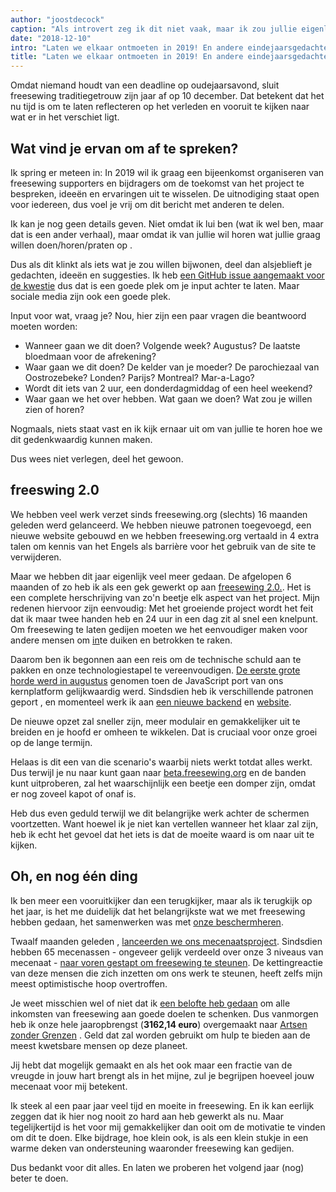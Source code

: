 ```yaml
---
author: "joostdecock"
caption: "Als introvert zeg ik dit niet vaak, maar ik zou jullie eigenlijk wel willen ontmoeten."
date: "2018-12-10"
intro: "Laten we elkaar ontmoeten in 2019! En andere eindejaarsgedachten"
title: "Laten we elkaar ontmoeten in 2019! En andere eindejaarsgedachten"
---
```



Omdat niemand houdt van een deadline op oudejaarsavond, sluit freesewing traditiegetrouw zijn jaar af op 10 december. Dat betekent dat het nu tijd is om te laten reflecteren op het verleden en vooruit te kijken naar wat er in het verschiet ligt.

## Wat vind je ervan om af te spreken?

Ik spring er meteen in: In 2019 wil ik graag een bijeenkomst organiseren van freesewing supporters en bijdragers om de toekomst van het project te bespreken, ideeën en ervaringen uit te wisselen. De uitnodiging staat open voor iedereen, dus voel je vrij om dit bericht met anderen te delen.

Ik kan je nog geen details geven. Niet omdat ik lui ben (wat ik wel ben, maar dat is een ander verhaal), maar omdat ik van jullie wil horen wat jullie graag willen doen/horen/praten op .

Dus als dit klinkt als iets wat je zou willen bijwonen, deel dan alsjeblieft je gedachten, ideeën en suggesties. Ik heb [een GitHub issue aangemaakt voor de kwestie](https://github.com/freesewing/meetup/issues/1) dus dat is een goede plek om je input achter te laten. Maar sociale media zijn ook een goede plek.

Input voor wat, vraag je? Nou, hier zijn een paar vragen die beantwoord moeten worden:

 - Wanneer gaan we dit doen? Volgende week? Augustus? De laatste bloedmaan voor de afrekening?
 - Waar gaan we dit doen? De kelder van je moeder? De parochiezaal van Oostrozebeke? Londen? Parijs? Montreal? Mar-a-Lago?
 - Wordt dit iets van 2 uur, een donderdagmiddag of een heel weekend?
 - Waar gaan we het over hebben. Wat gaan we doen? Wat zou je willen zien of horen?


Nogmaals, niets staat vast en ik kijk ernaar uit om van jullie te horen hoe we dit gedenkwaardig kunnen maken.

Dus wees niet verlegen, deel het gewoon.

## freeswing 2.0

We hebben veel werk verzet sinds freesewing.org (slechts) 16 maanden geleden werd gelanceerd. We hebben nieuwe patronen toegevoegd, een nieuwe website gebouwd en we hebben freesewing.org vertaald in 4 extra talen om kennis van het Engels als barrière voor het gebruik van de site te verwijderen.

Maar we hebben dit jaar eigenlijk veel meer gedaan. De afgelopen 6 maanden of zo heb ik als een gek gewerkt op aan [freesewing 2.0.](https://github.com/freesewing/freesewing). Het is een complete herschrijving van zo'n beetje elk aspect van het project. Mijn redenen hiervoor zijn eenvoudig: Met het groeiende project wordt het feit dat ik maar twee handen heb en 24 uur in een dag zit al snel een knelpunt. Om freesewing te laten gedijen moeten we het eenvoudiger maken voor andere mensen om [in](https://developer.freesewing.org)te duiken en betrokken te raken.

Daarom ben ik begonnen aan een reis om de technische schuld aan te pakken en onze technologiestapel te vereenvoudigen. [De eerste grote horde werd in augustus](/blog/announcing-freesewing-library) genomen toen de JavaScript port van ons kernplatform gelijkwaardig werd. Sindsdien heb ik verschillende patronen geport [](https://github.com/freesewing/patterns), en momenteel werk ik aan [een nieuwe backend](https://github.com/freesewing/backend) en [website](https://github.com/freesewing/website).

De nieuwe opzet zal sneller zijn, meer modulair en gemakkelijker uit te breiden en je hoofd er omheen te wikkelen. Dat is cruciaal voor onze groei op de lange termijn.

Helaas is dit een van die scenario's waarbij niets werkt totdat alles werkt. Dus terwijl je nu naar kunt gaan naar [beta.freesewing.org](https://beta.freesewing.org) en de banden kunt uitproberen, zal het waarschijnlijk een beetje een domper zijn, omdat er nog zoveel kapot of onaf is.

Heb dus even geduld terwijl we dit belangrijke werk achter de schermen voortzetten. Want hoewel ik je niet kan vertellen wanneer het klaar zal zijn, heb ik echt het gevoel dat het iets is dat de moeite waard is om naar uit te kijken.

## Oh, en nog één ding

Ik ben meer een vooruitkijker dan een terugkijker, maar als ik terugkijk op het jaar, is het me duidelijk dat het belangrijkste wat we met freesewing hebben gedaan, het samenwerken was met [onze beschermheren](/community/who/patrons).

Twaalf maanden geleden , [lanceerden we ons mecenaatsproject](/blog/calling-all-patrons). Sindsdien hebben 65 mecenassen - ongeveer gelijk verdeeld over onze 3 niveaus van mecenaat - [naar voren gestapt om freesewing te steunen](/patrons/join). De kettingreactie van deze mensen die zich inzetten om ons werk te steunen, heeft zelfs mijn meest optimistische hoop overtroffen.

Je weet misschien wel of niet dat ik [een belofte heb gedaan](/docs/about/pledge) om alle inkomsten van freesewing aan goede doelen te schenken. Dus vanmorgen heb ik onze hele jaaropbrengst (**3162,14 euro**) overgemaakt naar [Artsen zonder Grenzen](https://www.msf.org/) . Geld dat zal worden gebruikt om hulp te bieden aan de meest kwetsbare mensen op deze planeet.

Jij hebt dat mogelijk gemaakt en als het ook maar een fractie van de vreugde in jouw hart brengt als in het mijne, zul je begrijpen hoeveel jouw mecenaat voor mij betekent.

Ik steek al een paar jaar veel tijd en moeite in freesewing. En ik kan eerlijk zeggen dat ik hier nog nooit zo hard aan heb gewerkt als nu. Maar tegelijkertijd is het voor mij gemakkelijker dan ooit om de motivatie te vinden om dit te doen. Elke bijdrage, hoe klein ook, is als een klein stukje in een warme deken van ondersteuning waaronder freesewing kan gedijen.

Dus bedankt voor dit alles. En laten we proberen het volgend jaar (nog) beter te doen.

